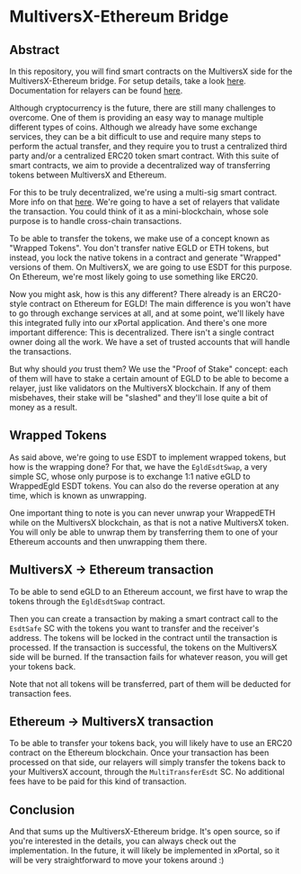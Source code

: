 # MultiversX-Ethereum Bridge

## Abstract
In this repository, you will find smart contracts on the MultiversX side for the MultiversX-Ethereum bridge. For setup details, take a look [here](docs/setup.md). Documentation for relayers can be found [here](docs/relayer.md).  

Although cryptocurrency is the future, there are still many challenges to overcome. One of them is providing an easy way to manage multiple different types of coins. Although we already have some exchange services, they can be a bit difficult to use and require many steps to perform the actual transfer, and they require you to trust a centralized third party and/or a centralized ERC20 token smart contract. With this suite of smart contracts, we aim to provide a decentralized way of transferring tokens between MultiversX and Ethereum.  

For this to be truly decentralized, we're using a multi-sig smart contract. More info on that [here](https://github.com/multiversx/mx-sdk-rs/blob/master/contracts/examples/multisig/README.md).  We're going to have a set of relayers that validate the transaction. You could think of it as a mini-blockchain, whose sole purpose is to handle cross-chain transactions.  

To be able to transfer the tokens, we make use of a concept known as "Wrapped Tokens". You don't transfer native EGLD or ETH tokens, but instead, you lock the native tokens in a contract and generate "Wrapped" versions of them. On MultiversX, we are going to use ESDT for this purpose. On Ethereum, we're most likely going to use something like ERC20.  

Now you might ask, how is this any different? There already is an ERC20-style contract on Ethereum for EGLD! The main difference is you won't have to go through exchange services at all, and at some point, we'll likely have this integrated fully into our xPortal application. And there's one more important difference: This is decentralized. There isn't a single contract owner doing all the work.  We have a set of trusted accounts that will handle the transactions.  

But why should _you_ trust them? We use the "Proof of Stake" concept: each of them will have to stake a certain amount of EGLD to be able to become a relayer, just like validators on the MultiversX blockchain. If any of them misbehaves, their stake will be "slashed" and they'll lose quite a bit of money as a result.

## Wrapped Tokens

As said above, we're going to use ESDT to implement wrapped tokens, but how is the wrapping done? For that, we have the `EgldEsdtSwap`, a very simple SC, whose only purpose is to exchange 1:1 native eGLD to WrappedEgld ESDT tokens. You can also do the reverse operation at any time, which is known as unwrapping.  

One important thing to note is you can never unwrap your WrappedETH while on the MultiversX blockchain, as that is not a native MultiversX token. You will only be able to unwrap them by transferring them to one of your Ethereum accounts and then unwrapping them there.  

## MultiversX -> Ethereum transaction

To be able to send eGLD to an Ethereum account, we first have to wrap the tokens through the `EgldEsdtSwap` contract.   

Then you can create a transaction by making a smart contract call to the `EsdtSafe` SC with the tokens you want to transfer and the receiver's address. The tokens will be locked in the contract until the transaction is processed. If the transaction is successful, the tokens on the MultiversX side will be burned. If the transaction fails for whatever reason, you will get your tokens back.  

Note that not all tokens will be transferred, part of them will be deducted for transaction fees.  

## Ethereum -> MultiversX transaction

To be able to transfer your tokens back, you will likely have to use an ERC20 contract on the Ethereum blockchain. Once your transaction has been processed on that side, our relayers will simply transfer the tokens back to your MultiversX account, through the `MultiTransferEsdt` SC. No additional fees have to be paid for this kind of transaction.  

## Conclusion

And that sums up the MultiversX-Ethereum bridge. It's open source, so if you're interested in the details, you can always check out the implementation. In the future, it will likely be implemented in xPortal, so it will be very straightforward to move your tokens around :)
